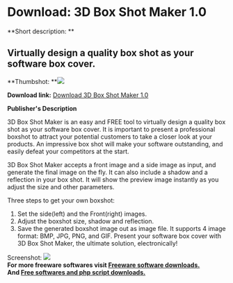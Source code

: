 # Download: 3D Box Shot Maker 1.0

**Short description: **

## Virtually design a quality box shot as your software box cover.

  
**Thumbshot: **![](http://www.freewarefiles.com/screenshot/3dboxshotmaker_md.gif)   
  
**Download link:** [Download 3D Box Shot Maker 1.0](http://freesoftwares.boysofts.com/D-Box-Shot-Maker_program_23605.html)  
  

**Publisher's Description**  
  

3D Box Shot Maker is an easy and FREE tool to virtually design a quality box
shot as your software box cover. It is important to present a professional
boxshot to attract your potential customers to take a closer look at your
products. An impressive box shot will make your software outstanding, and
easily defeat your competitors at the start.

3D Box Shot Maker accepts a front image and a side image as input, and
generate the final image on the fly. It can also include a shadow and a
reflection in your box shot. It will show the preview image instantly as you
adjust the size and other parameters.

Three steps to get your own boxshot:

  1. Set the side(left) and the Front(right) images. 
  2. Adjust the boxshot size, shadow and reflection. 
  3. Save the generated boxshot image out as image file. It supports 4 image format: BMP, JPG, PNG, and GIF. 
Present your software box cover with 3D Box Shot Maker, the ultimate solution,
electronically!

  
  
Screenshot: ![](http://www.freewarefiles.com/screenshot/3dboxshotmaker.gif)  
**For more freeware softwares visit [Freeware software downloads.](http://freesoftwares.boysofts.com/)**   
**And [Free softwares and php script downloads.](http://www.boysofts.com/)**


